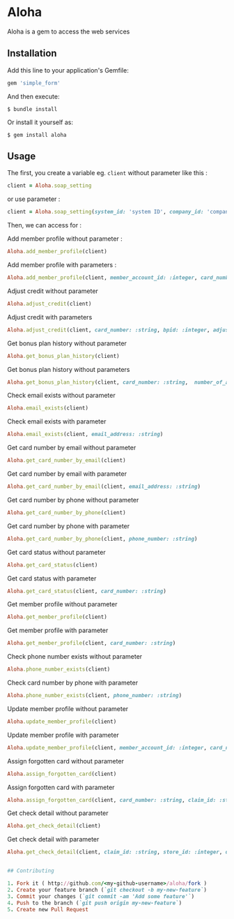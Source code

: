 # Aloha

Aloha is a gem to access the web services

## Installation

Add this line to your application's Gemfile:

```ruby
gem 'simple_form'
```

And then execute:

    $ bundle install

Or install it yourself as:

    $ gem install aloha

## Usage

The first, you create a variable eg. `client` without parameter like this :
```ruby
client = Aloha.soap_setting
```
or use parameter :
```ruby
client = Aloha.soap_setting(system_id: 'system ID', company_id: 'company ID', user_id: 'user ID', password: 'password', wsdl_url: 'https://memberlinkWS.alohaenterprise.com/insightws/MemberLinkWS?wsdl')
```

Then, we can access for :

Add member profile without parameter :
```ruby
Aloha.add_member_profile(client)
```
Add member profile with parameters :
```ruby
Aloha.add_member_profile(client, member_account_id: :integer, card_number: :string, first_name: :string, last_name: :string, company: :string, date_of_birth: {date: :string, locale: :string}, anniversary_date: {date: :string, locale: :string}, drivers_license: :string, address1: :string, address2: :string, city: :string, state_province: :string, country: :string, postal_code: :string, email_address: :string, phone_number: :string, other_phone_number: :string, profile_exists: :boolean)
```

Adjust credit without parameter
```ruby
Aloha.adjust_credit(client)
```
Adjust credit with parameters
```ruby
Aloha.adjust_credit(client, card_number: :string, bpid: :integer, adjustment_type: :string, bp_credit: :integer, reason: :string)
```

Get bonus plan history without parameter
```ruby
Aloha.get_bonus_plan_history(client)
```
Get bonus plan history without parameters
```ruby
Aloha.get_bonus_plan_history(client, card_number: :string,  number_of_assignments: :integer, number_of_days: :integer, start_date: :string,  end_date: :string)
```

Check email exists without parameter
```ruby
Aloha.email_exists(client)
```
Check email exists with parameter
```ruby
Aloha.email_exists(client, email_address: :string)
```

Get card number by email without parameter
```ruby
Aloha.get_card_number_by_email(client)
```
Get card number by email with parameter
```ruby
Aloha.get_card_number_by_email(client, email_address: :string)
```


Get card number by phone without parameter
```ruby
Aloha.get_card_number_by_phone(client)
```
Get card number by phone with parameter
```ruby
Aloha.get_card_number_by_phone(client, phone_number: :string)
```

Get card status without parameter
```ruby
Aloha.get_card_status(client)
```
Get card status with parameter
```ruby
Aloha.get_card_status(client, card_number: :string)
```

Get member profile without parameter
```ruby
Aloha.get_member_profile(client)
```
Get member profile with parameter
```ruby
Aloha.get_member_profile(client, card_number: :string)
```

Check phone number exists without parameter
```ruby
Aloha.phone_number_exists(client)
```
Check card number by phone with parameter
```ruby
Aloha.phone_number_exists(client, phone_number: :string)
```

Update member profile without parameter
```ruby
Aloha.update_member_profile(client)
```
Update member profile with parameter
```ruby
Aloha.update_member_profile(client, member_account_id: :integer, card_number: :string, first_name: :string, last_name: :string, company: :string, date_of_birth: {date: :string, locale: :string}, anniversary_date: {date: :string, locale: :string}, drivers_license: :string, address1: :string, address2: :string, city: :string, state_province: :string, country: :string, postal_code: :string, email_address: :string, phone_number: :string, other_phone_number: :string, profile_exists: :boolean)
```


Assign forgotten card without parameter
```ruby
Aloha.assign_forgotten_card(client)
```
Assign forgotten card with parameter
```ruby
Aloha.assign_forgotten_card(client, card_number: :string, claim_id: :string)
```

Get check detail without parameter
```ruby
Aloha.get_check_detail(client)
```
Get check detail with parameter
```ruby
Aloha.get_check_detail(client, claim_id: :string, store_id: :integer, date_of_business: :string)


## Contributing

1. Fork it ( http://github.com/<my-github-username>/aloha/fork )
2. Create your feature branch (`git checkout -b my-new-feature`)
3. Commit your changes (`git commit -am 'Add some feature'`)
4. Push to the branch (`git push origin my-new-feature`)
5. Create new Pull Request
